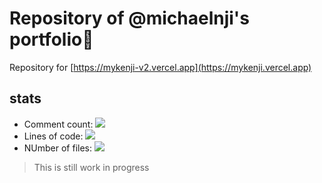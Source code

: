 # Repository of @michaelnji's portfolio🚀️

Repository for [https://mykenji-v2.vercel.app](https://mykenji.vercel.app) 
## stats

- Comment count: [![](https://tokei.rs/b1/github/michaelnji/portfolio?category=comments)](https://github.com/michaelnji/portfolio)
- Lines of code: [![](https://tokei.rs/b1/github/michaelnji/portfolio?category=code)](https://github.com/michaelnji/portfolio)
- NUmber of files:  [![](https://tokei.rs/b1/github/michaelnji/portfolio?category=files)](https://github.com/michaelnji/portfolio)

> This is still work in progress
